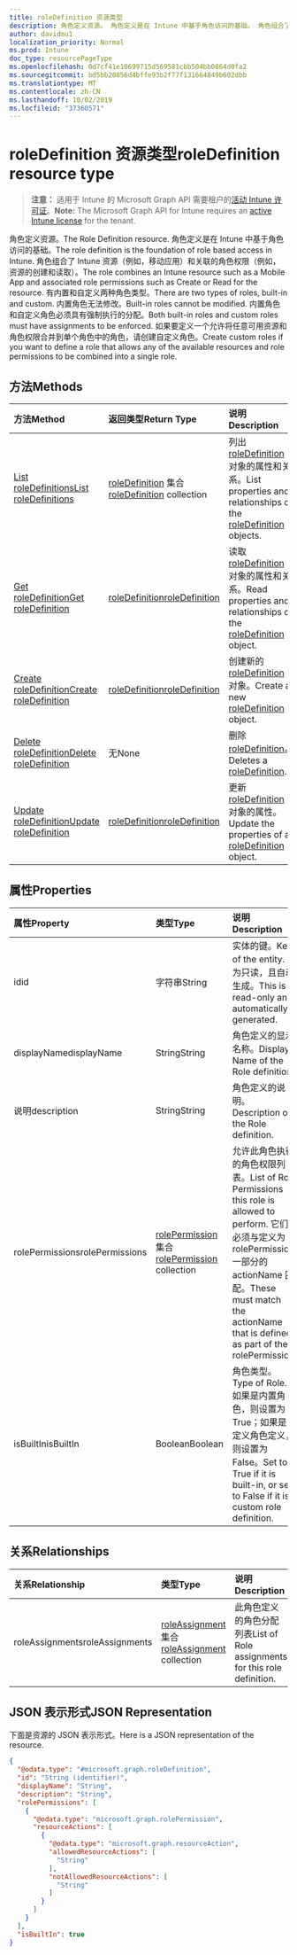 ```yaml
---
title: roleDefinition 资源类型
description: 角色定义资源。 角色定义是在 Intune 中基于角色访问的基础。 角色组合了 Intune 资源（例如，移动应用）和关联的角色权限（例如，资源的创建和读取）。 有内置和自定义两种角色类型。 内置角色无法修改。 内置角色和自定义角色必须具有强制执行的分配。 如果要定义一个允许将任意可用资源和角色权限合并到单个角色中的角色，请创建自定义角色。
author: davidmu1
localization_priority: Normal
ms.prod: Intune
doc_type: resourcePageType
ms.openlocfilehash: 0d7cf41e10699715d569581cbb504bb0864d0fa2
ms.sourcegitcommit: bd5bb20856d4bffe93b2f77f131664849b602dbb
ms.translationtype: MT
ms.contentlocale: zh-CN
ms.lasthandoff: 10/02/2019
ms.locfileid: "37360571"
---
```

# <a name="roledefinition-resource-type"></a><span data-ttu-id="1ec2a-109">roleDefinition 资源类型</span><span class="sxs-lookup"><span data-stu-id="1ec2a-109">roleDefinition resource type</span></span>

> <span data-ttu-id="1ec2a-110">**注意：** 适用于 Intune 的 Microsoft Graph API 需要租户的[活动 Intune 许可证](https://go.microsoft.com/fwlink/?linkid=839381)。</span><span class="sxs-lookup"><span data-stu-id="1ec2a-110">**Note:** The Microsoft Graph API for Intune requires an [active Intune license](https://go.microsoft.com/fwlink/?linkid=839381) for the tenant.</span></span>

<span data-ttu-id="1ec2a-111">角色定义资源。</span><span class="sxs-lookup"><span data-stu-id="1ec2a-111">The Role Definition resource.</span></span> <span data-ttu-id="1ec2a-112">角色定义是在 Intune 中基于角色访问的基础。</span><span class="sxs-lookup"><span data-stu-id="1ec2a-112">The role definition is the foundation of role based access in Intune.</span></span> <span data-ttu-id="1ec2a-113">角色组合了 Intune 资源（例如，移动应用）和关联的角色权限（例如，资源的创建和读取）。</span><span class="sxs-lookup"><span data-stu-id="1ec2a-113">The role combines an Intune resource such as a Mobile App and associated role permissions such as Create or Read for the resource.</span></span> <span data-ttu-id="1ec2a-114">有内置和自定义两种角色类型。</span><span class="sxs-lookup"><span data-stu-id="1ec2a-114">There are two types of roles, built-in and custom.</span></span> <span data-ttu-id="1ec2a-115">内置角色无法修改。</span><span class="sxs-lookup"><span data-stu-id="1ec2a-115">Built-in roles cannot be modified.</span></span> <span data-ttu-id="1ec2a-116">内置角色和自定义角色必须具有强制执行的分配。</span><span class="sxs-lookup"><span data-stu-id="1ec2a-116">Both built-in roles and custom roles must have assignments to be enforced.</span></span> <span data-ttu-id="1ec2a-117">如果要定义一个允许将任意可用资源和角色权限合并到单个角色中的角色，请创建自定义角色。</span><span class="sxs-lookup"><span data-stu-id="1ec2a-117">Create custom roles if you want to define a role that allows any of the available resources and role permissions to be combined into a single role.</span></span>

## <a name="methods"></a><span data-ttu-id="1ec2a-118">方法</span><span class="sxs-lookup"><span data-stu-id="1ec2a-118">Methods</span></span>
|<span data-ttu-id="1ec2a-119">方法</span><span class="sxs-lookup"><span data-stu-id="1ec2a-119">Method</span></span>|<span data-ttu-id="1ec2a-120">返回类型</span><span class="sxs-lookup"><span data-stu-id="1ec2a-120">Return Type</span></span>|<span data-ttu-id="1ec2a-121">说明</span><span class="sxs-lookup"><span data-stu-id="1ec2a-121">Description</span></span>|
|:---|:---|:---|
|[<span data-ttu-id="1ec2a-122">List roleDefinitions</span><span class="sxs-lookup"><span data-stu-id="1ec2a-122">List roleDefinitions</span></span>](../api/intune-rbac-roledefinition-list.md)|<span data-ttu-id="1ec2a-123">[roleDefinition](../resources/intune-rbac-roledefinition.md) 集合</span><span class="sxs-lookup"><span data-stu-id="1ec2a-123">[roleDefinition](../resources/intune-rbac-roledefinition.md) collection</span></span>|<span data-ttu-id="1ec2a-124">列出 [roleDefinition](../resources/intune-rbac-roledefinition.md) 对象的属性和关系。</span><span class="sxs-lookup"><span data-stu-id="1ec2a-124">List properties and relationships of the [roleDefinition](../resources/intune-rbac-roledefinition.md) objects.</span></span>|
|[<span data-ttu-id="1ec2a-125">Get roleDefinition</span><span class="sxs-lookup"><span data-stu-id="1ec2a-125">Get roleDefinition</span></span>](../api/intune-rbac-roledefinition-get.md)|[<span data-ttu-id="1ec2a-126">roleDefinition</span><span class="sxs-lookup"><span data-stu-id="1ec2a-126">roleDefinition</span></span>](../resources/intune-rbac-roledefinition.md)|<span data-ttu-id="1ec2a-127">读取 [roleDefinition](../resources/intune-rbac-roledefinition.md) 对象的属性和关系。</span><span class="sxs-lookup"><span data-stu-id="1ec2a-127">Read properties and relationships of the [roleDefinition](../resources/intune-rbac-roledefinition.md) object.</span></span>|
|[<span data-ttu-id="1ec2a-128">Create roleDefinition</span><span class="sxs-lookup"><span data-stu-id="1ec2a-128">Create roleDefinition</span></span>](../api/intune-rbac-roledefinition-create.md)|[<span data-ttu-id="1ec2a-129">roleDefinition</span><span class="sxs-lookup"><span data-stu-id="1ec2a-129">roleDefinition</span></span>](../resources/intune-rbac-roledefinition.md)|<span data-ttu-id="1ec2a-130">创建新的 [roleDefinition](../resources/intune-rbac-roledefinition.md) 对象。</span><span class="sxs-lookup"><span data-stu-id="1ec2a-130">Create a new [roleDefinition](../resources/intune-rbac-roledefinition.md) object.</span></span>|
|[<span data-ttu-id="1ec2a-131">Delete roleDefinition</span><span class="sxs-lookup"><span data-stu-id="1ec2a-131">Delete roleDefinition</span></span>](../api/intune-rbac-roledefinition-delete.md)|<span data-ttu-id="1ec2a-132">无</span><span class="sxs-lookup"><span data-stu-id="1ec2a-132">None</span></span>|<span data-ttu-id="1ec2a-133">删除 [roleDefinition](../resources/intune-rbac-roledefinition.md)。</span><span class="sxs-lookup"><span data-stu-id="1ec2a-133">Deletes a [roleDefinition](../resources/intune-rbac-roledefinition.md).</span></span>|
|[<span data-ttu-id="1ec2a-134">Update roleDefinition</span><span class="sxs-lookup"><span data-stu-id="1ec2a-134">Update roleDefinition</span></span>](../api/intune-rbac-roledefinition-update.md)|[<span data-ttu-id="1ec2a-135">roleDefinition</span><span class="sxs-lookup"><span data-stu-id="1ec2a-135">roleDefinition</span></span>](../resources/intune-rbac-roledefinition.md)|<span data-ttu-id="1ec2a-136">更新 [roleDefinition](../resources/intune-rbac-roledefinition.md) 对象的属性。</span><span class="sxs-lookup"><span data-stu-id="1ec2a-136">Update the properties of a [roleDefinition](../resources/intune-rbac-roledefinition.md) object.</span></span>|

## <a name="properties"></a><span data-ttu-id="1ec2a-137">属性</span><span class="sxs-lookup"><span data-stu-id="1ec2a-137">Properties</span></span>
|<span data-ttu-id="1ec2a-138">属性</span><span class="sxs-lookup"><span data-stu-id="1ec2a-138">Property</span></span>|<span data-ttu-id="1ec2a-139">类型</span><span class="sxs-lookup"><span data-stu-id="1ec2a-139">Type</span></span>|<span data-ttu-id="1ec2a-140">说明</span><span class="sxs-lookup"><span data-stu-id="1ec2a-140">Description</span></span>|
|:---|:---|:---|
|<span data-ttu-id="1ec2a-141">id</span><span class="sxs-lookup"><span data-stu-id="1ec2a-141">id</span></span>|<span data-ttu-id="1ec2a-142">字符串</span><span class="sxs-lookup"><span data-stu-id="1ec2a-142">String</span></span>|<span data-ttu-id="1ec2a-143">实体的键。</span><span class="sxs-lookup"><span data-stu-id="1ec2a-143">Key of the entity.</span></span> <span data-ttu-id="1ec2a-144">此为只读，且自动生成。</span><span class="sxs-lookup"><span data-stu-id="1ec2a-144">This is read-only and automatically generated.</span></span>|
|<span data-ttu-id="1ec2a-145">displayName</span><span class="sxs-lookup"><span data-stu-id="1ec2a-145">displayName</span></span>|<span data-ttu-id="1ec2a-146">String</span><span class="sxs-lookup"><span data-stu-id="1ec2a-146">String</span></span>|<span data-ttu-id="1ec2a-147">角色定义的显示名称。</span><span class="sxs-lookup"><span data-stu-id="1ec2a-147">Display Name of the Role definition.</span></span>|
|<span data-ttu-id="1ec2a-148">说明</span><span class="sxs-lookup"><span data-stu-id="1ec2a-148">description</span></span>|<span data-ttu-id="1ec2a-149">String</span><span class="sxs-lookup"><span data-stu-id="1ec2a-149">String</span></span>|<span data-ttu-id="1ec2a-150">角色定义的说明。</span><span class="sxs-lookup"><span data-stu-id="1ec2a-150">Description of the Role definition.</span></span>|
|<span data-ttu-id="1ec2a-151">rolePermissions</span><span class="sxs-lookup"><span data-stu-id="1ec2a-151">rolePermissions</span></span>|<span data-ttu-id="1ec2a-152">[rolePermission](../resources/intune-rbac-rolepermission.md) 集合</span><span class="sxs-lookup"><span data-stu-id="1ec2a-152">[rolePermission](../resources/intune-rbac-rolepermission.md) collection</span></span>|<span data-ttu-id="1ec2a-153">允许此角色执行的角色权限列表。</span><span class="sxs-lookup"><span data-stu-id="1ec2a-153">List of Role Permissions this role is allowed to perform.</span></span> <span data-ttu-id="1ec2a-154">它们必须与定义为 rolePermission 一部分的 actionName 匹配。</span><span class="sxs-lookup"><span data-stu-id="1ec2a-154">These must match the actionName that is defined as part of the rolePermission.</span></span>|
|<span data-ttu-id="1ec2a-155">isBuiltIn</span><span class="sxs-lookup"><span data-stu-id="1ec2a-155">isBuiltIn</span></span>|<span data-ttu-id="1ec2a-156">Boolean</span><span class="sxs-lookup"><span data-stu-id="1ec2a-156">Boolean</span></span>|<span data-ttu-id="1ec2a-157">角色类型。</span><span class="sxs-lookup"><span data-stu-id="1ec2a-157">Type of Role.</span></span> <span data-ttu-id="1ec2a-158">如果是内置角色，则设置为 True；如果是自定义角色定义，则设置为 False。</span><span class="sxs-lookup"><span data-stu-id="1ec2a-158">Set to True if it is built-in, or set to False if it is a custom role definition.</span></span>|

## <a name="relationships"></a><span data-ttu-id="1ec2a-159">关系</span><span class="sxs-lookup"><span data-stu-id="1ec2a-159">Relationships</span></span>
|<span data-ttu-id="1ec2a-160">关系</span><span class="sxs-lookup"><span data-stu-id="1ec2a-160">Relationship</span></span>|<span data-ttu-id="1ec2a-161">类型</span><span class="sxs-lookup"><span data-stu-id="1ec2a-161">Type</span></span>|<span data-ttu-id="1ec2a-162">说明</span><span class="sxs-lookup"><span data-stu-id="1ec2a-162">Description</span></span>|
|:---|:---|:---|
|<span data-ttu-id="1ec2a-163">roleAssignments</span><span class="sxs-lookup"><span data-stu-id="1ec2a-163">roleAssignments</span></span>|<span data-ttu-id="1ec2a-164">[roleAssignment](../resources/intune-rbac-roleassignment.md) 集合</span><span class="sxs-lookup"><span data-stu-id="1ec2a-164">[roleAssignment](../resources/intune-rbac-roleassignment.md) collection</span></span>|<span data-ttu-id="1ec2a-165">此角色定义的角色分配列表</span><span class="sxs-lookup"><span data-stu-id="1ec2a-165">List of Role assignments for this role definition.</span></span>|

## <a name="json-representation"></a><span data-ttu-id="1ec2a-166">JSON 表示形式</span><span class="sxs-lookup"><span data-stu-id="1ec2a-166">JSON Representation</span></span>
<span data-ttu-id="1ec2a-167">下面是资源的 JSON 表示形式。</span><span class="sxs-lookup"><span data-stu-id="1ec2a-167">Here is a JSON representation of the resource.</span></span>
<!-- {
  "blockType": "resource",
  "keyProperty": "id",
  "@odata.type": "microsoft.graph.roleDefinition"
}
-->
``` json
{
  "@odata.type": "#microsoft.graph.roleDefinition",
  "id": "String (identifier)",
  "displayName": "String",
  "description": "String",
  "rolePermissions": [
    {
      "@odata.type": "microsoft.graph.rolePermission",
      "resourceActions": [
        {
          "@odata.type": "microsoft.graph.resourceAction",
          "allowedResourceActions": [
            "String"
          ],
          "notAllowedResourceActions": [
            "String"
          ]
        }
      ]
    }
  ],
  "isBuiltIn": true
}
```




